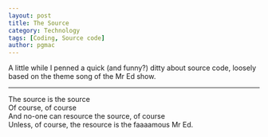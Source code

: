 ```yaml
---
layout: post
title: The Source
category: Technology
tags: [Coding, Source code]
author: pgmac
---
```


A little while I penned a quick (and funny?) ditty about source code, loosely based on the theme song of the Mr Ed show.
****
The source is the source  
Of course, of course  
And no-one can resource the source, of course  
Unless, of course, the resource is the faaaamous Mr Ed.

